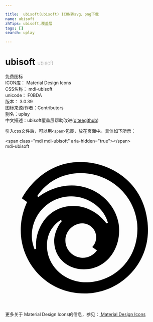 ```yaml
---

title:  ubisoft(ubisoft) ICON转svg、png下载
name: ubisoft
zhTips: ubisoft,覆盖层
tags: []
search: uplay

---
```


# ubisoft  <small style="font-size: 60%;font-weight: 100">ubisoft</small>


<div class="detail-page">
<p>
<span><span class="badge-success badge">免费图标</span> </span>
<br/>
<span>
ICON库：
<span class="badge-secondary badge">Material Design Icons</span> 
</span>
<br/>
<span>
CSS名称：
<span class="badge-secondary badge">mdi-ubisoft</span> 
</span>
<br/>
<span>
unicode：
<span class="badge-secondary badge">F0BDA</span> 
<copy-btn content='F0BDA' btn-title=""></copy-btn>
<copy-btn :content='String.fromCodePoint(parseInt("F0BDA", 16))' btn-title="复制U"></copy-btn>
</span>
<br/>
<span>
版本：
<span class="badge-secondary badge">3.0.39</span> 
</span>
<br/>
<span>图标来源/作者：<span class="badge-light badge">Contributors</span></span> 
<br/>
<span>别名：<span class="badge-light badge">uplay</span></span><br/><span class="zh-detail">中文描述：<span class="badge-primary badge">ubisoft</span><span class="badge-primary badge">覆盖层</span><span class="help-link"><span>帮助改进</span>(<a href="https://gitee.com/liuwave/icon-helper/edit/master/json/material/ubisoft.json" target="_blank" rel="noopener noreferrer">gitee</a><a href="https://github.com/liuwave/icon-helper/edit/master/json/material/ubisoft.json" target="_blank" rel="noopener noreferrer">github</a></span>)</span><br/>
</p>
</div>
<div class="alert alert-dark">
  <i class="mdi mdi-ubisoft mdi-48px"></i>
  <i class="mdi mdi-ubisoft mdi-36px"></i>
  <i class="mdi mdi-ubisoft mdi-24px"></i>
  <i class="mdi mdi-ubisoft mdi-18px"></i>
</div>
<div>
  <p>引入css文件后，可以用<code>&lt;span&gt;</code>包裹，放在页面中。具体如下所示：    
  </p>
  <div class="alert alert-primary" style="font-size: 14px">
    &lt;span class="mdi mdi-ubisoft" aria-hidden="true"&gt;&lt;/span&gt;
    <copy-btn content='<span class="mdi mdi-ubisoft" aria-hidden="true"></span>'></copy-btn>
  </div>
  <div class="alert alert-secondary">
    <i class="mdi mdi-ubisoft"
    style="font-size: 24px"
    aria-hidden="true"></i> mdi-ubisoft
    <copy-btn content="mdi-ubisoft" btn-title="复制图标名称"></copy-btn>
  </div>
</div>
<div id="svg" class="svg-wrap">
<svg xmlns="http://www.w3.org/2000/svg" viewBox="0 0 24 24"><path d="M11.41,2C5.21,2 2.53,7.53 2.53,7.53L3.32,8.09C3.32,8.09 2.33,10 2.35,12.4C2.35,17.34 6.29,22 12.07,22C17.33,22 21.67,17.71 21.67,12.41C21.67,5.5 16.31,2 11.41,2M11.47,3.69C16.31,3.69 20.07,7.6 20.07,12.14C20.07,16.95 16.45,20.3 12.23,20.3C9.13,20.3 6.33,17.94 6.33,14.7C6.33,12.82 7.32,11.5 8.44,10.82L8.6,11C8.3,11.24 7.43,12.64 7.43,14C7.43,16.56 9.43,18.33 11.95,18.33C15.16,18.33 17.3,15.59 17.3,12.41C17.3,8.71 14.03,5.57 10.1,5.57C7.93,5.57 6.09,6.5 5.03,7.33L4.86,7.18C6.25,5.04 8.65,3.69 11.47,3.69M10,7.23C12.53,7.23 14.97,8.89 15.59,11.25L15.36,11.33C14.27,9.88 12.47,8.68 10.35,8.68C6.44,8.68 4.39,12.23 4.69,15.19L4.46,15.28C4.46,15.28 4.03,14.33 4.03,13.2C4.03,9.93 6.71,7.23 10,7.23M11.68,11.33C12.86,11.33 13.81,12.3 13.81,13.44C13.81,14.38 13.21,14.94 13.21,14.94L13.92,15.45C13.92,15.45 13.21,16.57 11.76,16.57C10.37,16.57 9.13,15.44 9.13,13.93C9.13,12.38 10.47,11.33 11.68,11.33Z" /></svg>
</div>
<detail full-name='mdi-ubisoft'></detail>
    
<div><p>更多关于 Material Design Icons的信息，参见：<a target="_blank" href="https://iconhelper.cn/material.html"> Material Design Icons</a>
</p></div>
